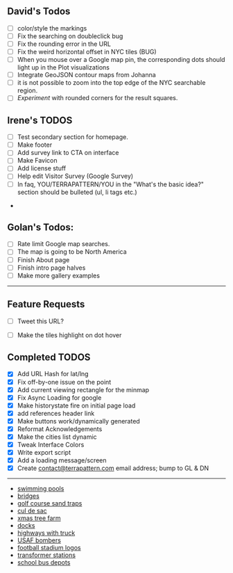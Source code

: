 ## David's Todos

* [ ] color/style the markings
* [ ] Fix the searching on doubleclick bug
* [ ] Fix the rounding error in the URL
* [ ] Fix the weird horizontal offset in NYC tiles (BUG)
* [ ] When you mouse over a Google map pin, the corresponding dots should light up in the Plot visualizations
* [ ] Integrate GeoJSON contour maps from Johanna
* [ ] it is not possible to zoom into the top edge of the NYC searchable region.
* [ ] *Experiment* with rounded corners for the result squares. 

## Irene's TODOS

* [ ] Test secondary section for homepage.
* [ ] Make footer
* [ ] Add survey link to CTA on interface
* [ ] Make Favicon
* [ ] Add license stuff
* [ ] Help edit Visitor Survey (Google Survey)
* [ ] In faq, YOU/TERRAPATTERN/YOU in the "What's the basic idea?" section should be bulleted (ul, li tags etc.) 
* 

## Golan's Todos: 
* [ ] Rate limit Google map searches.
* [ ] The map is going to be North America
* [ ] Finish About page
* [ ] Finish intro page halves
* [ ] Make more gallery examples

---

## Feature Requests

* [ ] Tweet this URL?
* [ ] Make the tiles highlight on dot hover


## Completed TODOS

* [X] Add URL Hash for lat/lng
* [X] Fix off-by-one issue on the point
* [X] Add current viewing rectangle for the minmap
* [X] Fix Async Loading for google
* [X] Make historystate fire on initial page load
* [X] add references header link
* [X] Make buttons work/dynamically generated
* [X] Reformat Acknowledgements
* [X] Make the cities list dynamic
* [X] Tweak Interface Colors
* [X] Write export script
* [X] Add a loading message/screen
* [X] Create contact@terrapattern.com email address; bump to GL & DN

--- 

* [swimming pools](http://pgh.terrapattern.com/?lat=40.5721195&lng=-79.94004849999999)
* [bridges](http://pgh.terrapattern.com/?lat=40.4874745&lng=-79.905037)
* [golf course sand traps](http://pgh.terrapattern.com/?lat=40.5261395&lng=-79.8810095)
* [cul de sac](http://pgh.terrapattern.com/?lat=40.382452&lng=-79.97162750000001)
* [xmas tree farm](http://pgh.terrapattern.com/?lat=40.656242&lng=-79.75606649999997)
* [docks](http://pgh.terrapattern.com/?lat=40.4310445&lng=-79.96682199999998)
* [highways with truck](http://pgh.terrapattern.com/?lat=40.4582145&lng=-80.1116735)
* [USAF bombers](http://pgh.terrapattern.com/?lat=40.4926995&lng=-80.21327550000001)
* [football stadium logos](http://pgh.terrapattern.com/?lat=40.443062&lng=-79.94004849999999) 
* [transformer stations](http://pgh.terrapattern.com/?lat=40.465007&lng=-80.0471425)
* [school bus depots](http://pgh.terrapattern.com/?lat=40.461872&lng=-79.77872100000002)

